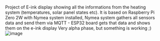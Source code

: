 Project of E-ink display showing all the informations from the heating system (temperatures, solar panel states etc). 
It is based on Raspberry Pi Zero 2W with Nymea system installed, Nymea system gathers all sensors data and send them via MQTT - ESP32 board gets that data and shows them on the e-ink display
Very alpha phase, but something is working ;)
![image](https://github.com/electro-soup/Heat-buffer-HMI/assets/16262155/169a89ef-69e8-4b98-a323-66ab9d9ae0f2)
